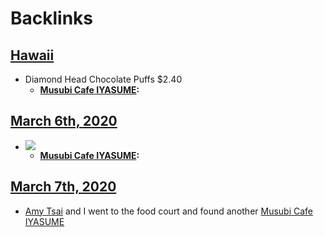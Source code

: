 
# Backlinks
## [Hawaii](<Hawaii.md>)
- Diamond Head Chocolate Puffs $2.40
    - **[Musubi Cafe IYASUME](<Musubi Cafe IYASUME.md>):**

## [March 6th, 2020](<March 6th, 2020.md>)
- ![](https://firebasestorage.googleapis.com/v0/b/firescript-577a2.appspot.com/o/imgs%2Fapp%2Fandyjgao%2FzjKX7DHVdz?alt=media&token=9b39a699-6f9c-48d4-b62b-fb8e403a7515)
    - **[Musubi Cafe IYASUME](<Musubi Cafe IYASUME.md>):**

## [March 7th, 2020](<March 7th, 2020.md>)
- [Amy Tsai](<Amy Tsai.md>) and I went to the food court and found another [Musubi Cafe IYASUME](<Musubi Cafe IYASUME.md>)

